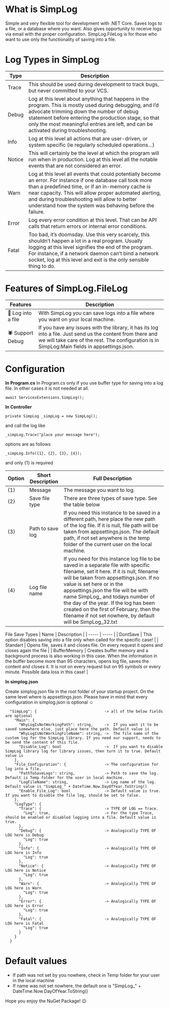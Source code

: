 # What is SimpLog
Simple and very flexible tool for development with .NET Core. Saves logs to a file, or a database where you want. Also gives opportunity to 
receive logs via email with the proper configuration. SimpLog.FileLog is for those who want to use only the functionality of saving into a file.

# Log Types in SimpLog
| Type | Description |
| ----- | ----- |
| Trace | This should be used during development to track bugs, but never committed to your VCS. |
| Debug | Log at this level about anything that happens in the program. This is mostly used during debugging, and I’d advocate trimming down the number of debug statement before entering the production stage, so that only the most meaningful entries are left, and can be activated during troubleshooting. |
| Info | Log at this level all actions that are user-driven, or system specific (ie regularly scheduled operations…) |
| Notice | This will certainly be the level at which the program will run when in production. Log at this level all the notable events that are not considered an error. |
| Warn | Log at this level all events that could potentially become an error. For instance if one database call took more than a predefined time, or if an in-memory cache is near capacity. This will allow proper automated alerting, and during troubleshooting will allow to better understand how the system was behaving before the failure. |
| Error | Log every error condition at this level. That can be API calls that return errors or internal error conditions. |
| Fatal | Too bad, it’s doomsday. Use this very scarcely, this shouldn’t happen a lot in a real program. Usually logging at this level signifies the end of the program. For instance, if a network daemon can’t bind a network socket, log at this level and exit is the only sensible thing to do. |

# Features of SimpLog.FileLog

| Features | Description |
| ----- | ----- |
| &#128195; Log into a file | With SimpLog you can save logs into a file where you want on your local machine. |
| &#128375; Support Debug | If you have any issues with the library, it has its log into a file. Just send us the content from there and we will take care of the rest. The configuration is in SimpLog:Main fields in appsettings.json.  |


# Configuration

**In Program.cs**
In Program.cs only if you use buffer type for saving into a log file. In other cases it is not needed at all.
```
await ServicesExtensions.SimpLog();
```

**In Controller**

```
private SimpLog _simpLog = new SimpLog();
```

and call the log like
```
_simpLog.Trace("place your message here");
```

options are as follows
```
_simpLog.Info({1}, {2}, {3}, {4}); 
```
and only {1} is required

| Option | Short Description | Full Description |
| ----- | ----- | ----- |
| {1} | Message | The message you want to log. |
| {2} | Save file type | There are three types of save type. See the table below |
| {3} | Path to save log | If you need this instance to be saved in a different path, here place the new path of the log file. If it is null, file path will be taken from appsettings.json. The default path, if not set anywhere is the temp folder of the current user on the local machine. |
| {4} | Log file name | If you need for this instance log file to be saved in a separate file with specific filename, set it here. If it is null, filename will be taken from appsettings.json. If no value is set here or in the appsettings.json the file will be with name SimpLog_ and todays number of the day of the year. If the log has been created on the first of February, then the filename if not set nowhere, by default will be SimpLog_32.txt |

File Save Types
| Name | Description |
| ----- | ----- |
| DontSave | This option disables saving into a file only when called for the specific case! |
| Standart | Opens file, saves it and closes file. On every request it opens and closes again the file |
| BufferMemory | Creates buffer memory and a background process is also working in this case. When the information in the buffer become more than 95 characters, opens log file, saves the content and closes it. It is not on every request but on 95 symbols or every minute. Possible data loss in this case! |

**In simplog.json**

Create simplog.json file in the root folder of your startup project. On the same level where is appsettings.json. Please have in mind that every configuration in simplog.json is optional ☺️

```
  "SimpLog": {                              -> all of the below fields are optional
    "Main": {
      "WhyLogIsNotWorkingPath": string,     ->  If you want it to be saved somewhere else, just place here the path. Default value is
      "WhyLogIsNotWorkingFileName": string, ->  The file name of the custom log for the SimpLog library. If you need our support, needs to be send the content of this file.
      "Disable_Log": bool                   ->  If you want to disable SimpLog library log for library issues, then turn it to true. Default value is
    },
    "File_Configuration": {                 -> The configuration for log into a file.
      "PathToSaveLogs": string,             -> Path to save the log. Default is Temp folder for the user in local machine.
      "LogFileName": string,                -> Log name of the log. Default value is "SimpLog_" + DateTime.Now.DayOfYear.ToString()
      "Enable_File_Log": bool               -> Default value is true. If you want to disable the file log, should be set to false.
    },
    "LogType": {
      "Trace": {                            -> TYPE OF LOG == Trace.
        "Log": true,                        -> For the type Trace, should be enabled or disabled logging into a file. Default value is true.
      },
      "Debug": {                            -> Analogically TYPE OF LOG here is Debug 
        "Log": true
      },
      "Info": {                             -> Analogically TYPE OF LOG here is Info
        "Log": true
      },
      "Notice": {                           -> Analogically TYPE OF LOG here is Notice
        "Log": true
      },
      "Warn": {                             -> Analogically TYPE OF LOG here is Warn
        "Log": true
      },
      "Error": {                            -> Analogically TYPE OF LOG here is Error
        "Log": true
      },
      "Fatal": {                            -> Analogically TYPE OF LOG here is Fatal
        "Log": true
      }
    }
  }
  ```



# Default values

- If path was not set by you nowhere, check in Temp folder for your user in the local machine
- If name was not set nowhere, the default one is "SimpLog_" + DateTime.Now.DayOfYear.ToString()

Hope you enjoy the NuGet Package! 😉
